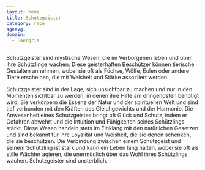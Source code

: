 ```yaml
---
layout: home
title: Schutzgeister
category: race
ageavg:
domain:
  - Faergria
---
```


Schutzgeister sind mystische Wesen, die im Verborgenen leben und über ihre Schützlinge wachen. Diese geisterhaften
Beschützer können tierische Gestalten annehmen, wobei sie oft als Füchse, Wölfe, Eulen oder andere Tiere erscheinen, die
mit Weisheit und Stärke assoziiert werden.

Schutzgeister sind in der Lage, sich unsichtbar zu machen und nur in den Momenten sichtbar zu werden, in denen ihre
Hilfe am dringendsten benötigt wird. Sie verkörpern die Essenz der Natur und der spirituellen Welt und sind tief
verbunden mit den Kräften des Gleichgewichts und der Harmonie. Die Anwesenheit eines Schutzgeistes bringt oft Glück und
Schutz, indem er Gefahren abwehrt und die Intuition und Fähigkeiten seines Schützlings stärkt. Diese Wesen handeln stets
im Einklang mit den natürlichen Gesetzen und sind bekannt für ihre Loyalität und Weisheit, die sie denen schenken, die
sie beschützen. Die Verbindung zwischen einem Schutzgeist und seinem Schützling ist stark und kann ein Leben lang
halten, wobei sie oft als stille Wächter agieren, die unermüdlich über das Wohl ihres Schützlings wachen. Schutzgeister
sind unsterblich.